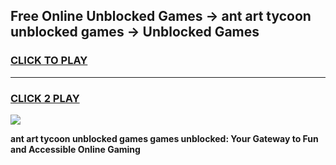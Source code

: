 
## Free Online Unblocked Games → ant art tycoon unblocked games → Unblocked Games
<h3>
<a href="https://premium.freeplayer.one?title=ant_art_tycoon_unblocked_games&ref=21F">CLICK TO PLAY</a></h3>
<hr>

<h3>
<a href="https://premium.freeplayer.one?title=ant_art_tycoon_unblocked_games&ref=21F">CLICK 2 PLAY</a>
  
</h3>

<a href="https://premium.freeplayer.one?title=ant_art_tycoon_unblocked_games&ref=21F/"><img src="https://clearcache.store/games.png"></a>


**ant art tycoon unblocked games games unblocked: Your Gateway to Fun and Accessible Online Gaming**
